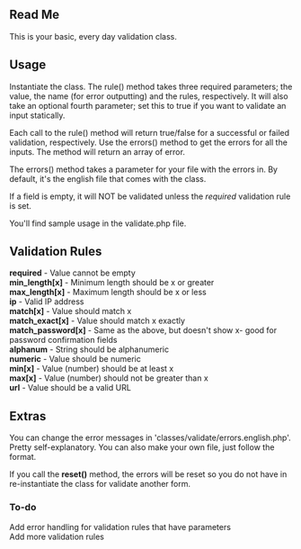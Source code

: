 ## Read Me 

This is your basic, every day validation class.

## Usage

Instantiate the class. The rule() method takes three required parameters; the value, the name (for error outputting) and the rules, respectively. It will also take an optional fourth parameter; set this to true if you want to validate an input statically.  

Each call to the rule() method will return true/false for a successful or failed validation, respectively. 
Use the errors() method to get the errors for all the inputs. The method will return an array of error.

The errors() method takes a parameter for your file with the errors in. By default, it's the english file that comes with the class.

If a field is empty, it will NOT be validated unless the *required* validation rule is set.

You'll find sample usage in the validate.php file. 



## Validation Rules

__required__ - Value cannot be empty  
__min_length[x]__ - Minimum length should be x or greater  
__max_length[x]__ - Maximum length should be x or less  
__ip__ - Valid IP address  
__match[x]__ - Value should match x  
__match_exact[x]__ - Value should match x exactly  
__match_password[x]__ - Same as the above, but doesn't show x- good for password confirmation fields  
__alphanum__ - String should be alphanumeric  
__numeric__ - Value should be numeric  
__min[x]__ - Value (number) should be at least x  
__max[x]__ - Value (number) should not be greater than x  
__url__ - Value should be a valid URL  

## Extras

You can change the error messages in 'classes/validate/errors.english.php'. Pretty self-explanatory. You can also make your own file, just follow the format.

If you call the __reset()__ method, the errors will be reset so you do not have in re-instantiate the class for validate another form.
  
### To-do


Add error handling for validation rules that have parameters  
Add more validation rules